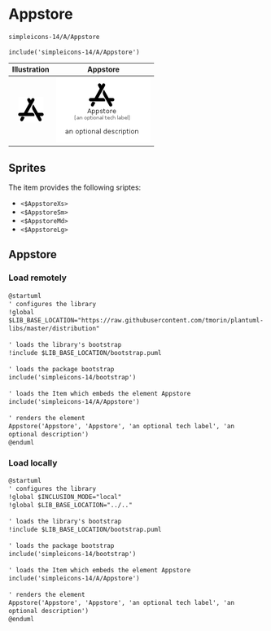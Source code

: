 # Appstore


```text
simpleicons-14/A/Appstore
```

```text
include('simpleicons-14/A/Appstore')
```



| Illustration | Appstore |
| :---: | :---: |
| ![illustration for Illustration](../../simpleicons-14/A/Appstore.png) | ![illustration for Appstore](../../simpleicons-14/A/Appstore.Local.png) |



## Sprites
The item provides the following sriptes:

- `<$AppstoreXs>`
- `<$AppstoreSm>`
- `<$AppstoreMd>`
- `<$AppstoreLg>`





## Appstore

### Load remotely
```plantuml
@startuml
' configures the library
!global $LIB_BASE_LOCATION="https://raw.githubusercontent.com/tmorin/plantuml-libs/master/distribution"

' loads the library's bootstrap
!include $LIB_BASE_LOCATION/bootstrap.puml

' loads the package bootstrap
include('simpleicons-14/bootstrap')

' loads the Item which embeds the element Appstore
include('simpleicons-14/A/Appstore')

' renders the element
Appstore('Appstore', 'Appstore', 'an optional tech label', 'an optional description')
@enduml
```

### Load locally
```plantuml
@startuml
' configures the library
!global $INCLUSION_MODE="local"
!global $LIB_BASE_LOCATION="../.."

' loads the library's bootstrap
!include $LIB_BASE_LOCATION/bootstrap.puml

' loads the package bootstrap
include('simpleicons-14/bootstrap')

' loads the Item which embeds the element Appstore
include('simpleicons-14/A/Appstore')

' renders the element
Appstore('Appstore', 'Appstore', 'an optional tech label', 'an optional description')
@enduml
```

